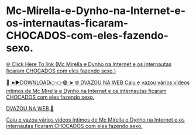 # Mc-Mirella-e-Dynho-na-Internet-e-os-internautas-ficaram-CHOCADOS-com-eles-fazendo-sexo.

<a href="https://mythbusterz.com/tgyrhu"> 🌐 Click Here To link (Mc Mirella e Dynho na Internet e os internautas ficaram CHOCADOS com eles fazendo sexo.)

🔴 ➤►DOWNLOAD👉👉🟢 ➤  <a href="https://mythbusterz.com/tgyrhu"> 🌐 DVAZOU NA WEB Caiu e vazou vários vídeos íntimos de Mc Mirella e Dynho na Internet e os internautas ficaram CHOCADOS com eles fazendo sexo.

DVAZOU NA WEB 🦜

Caiu e vazou vários vídeos íntimos de Mc Mirella e Dynho na Internet e os internautas ficaram CHOCADOS com eles fazendo sexo.

